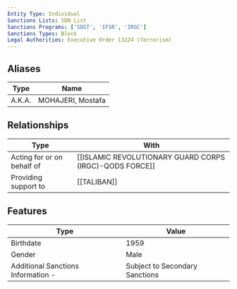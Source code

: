 ```yaml
---
Entity Type: Individual
Sanctions Lists: SDN List
Sanctions Programs: ['SDGT', 'IFSR', 'IRGC']
Sanctions Types: Block
Legal Authorities: Executive Order 13224 (Terrorism)
---
```


## Aliases
| Type  | Name      | 
|-------|-----------|
| A.K.A. | MOHAJERI, Mostafa |

## Relationships
| Type  | With      | 
|-------|-----------|
| Acting for or on behalf of | [[ISLAMIC REVOLUTIONARY GUARD CORPS (IRGC)-QODS FORCE]] |
| Providing support to | [[TALIBAN]] |

## Features
| Type  | Value      |
|-------|------------|
| Birthdate | 1959 |
| Gender | Male |
| Additional Sanctions Information - | Subject to Secondary Sanctions |
